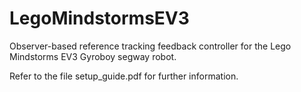 # LegoMindstormsEV3
Observer-based reference tracking feedback controller for the Lego Mindstorms EV3 Gyroboy segway robot.

Refer to the file setup_guide.pdf for further information.
